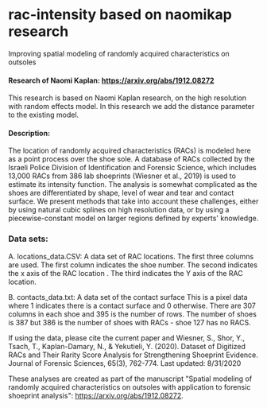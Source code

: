 # rac-intensity based on naomikap research
Improving spatial modeling of randomly acquired characteristics on outsoles 

#### Research of Naomi Kaplan: https://arxiv.org/abs/1912.08272
This research is based on Naomi Kaplan research, on the high resolution with random effects model.
In this research we add the distance parameter to the existing model.


#### Description:
The location of randomly acquired characteristics (RACs) is modeled here as a point process over the shoe sole. A database of RACs collected by the Israeli Police Division of Identification and Forensic Science, which includes 13,000 RACs from 386 lab shoeprints (Wiesner et al., 2019) is used to estimate its intensity function. The analysis is somewhat complicated as the shoes are differentiated by shape, level of wear and tear and contact surface. We present methods that take into account these challenges, either by using natural cubic splines on high resolution data, or by using a piecewise-constant model on larger regions defined by experts' knowledge.

### Data sets:

A. locations_data.CSV: A data set of RAC locations. The first three columns are used. The first column indicates the shoe number. The second indicates the x axis of the RAC location . The third indicates the Y axis of the RAC location.

B. contacts_data.txt: A data set of the contact surface This is a pixel data where 1 indicates there is a contact surface and 0 otherwise. There are 307 columns in each shoe and 395 is the number of rows. The number of shoes is 387 but 386 is the number of shoes with RACs - shoe 127 has no RACS.

If using the data, please cite the current paper and Wiesner, S., Shor, Y., Tsach, T., Kaplan-Damary, N., & Yekutieli, Y. (2020). Dataset of Digitized RACs and Their Rarity Score Analysis for Strengthening Shoeprint Evidence. Journal of Forensic Sciences, 65(3), 762-774. Last updated: 8/31/2020

These analyses are created as part of the manuscript "Spatial modeling of randomly acquired characteristics on outsoles with application to forensic shoeprint analysis": https://arxiv.org/abs/1912.08272.
